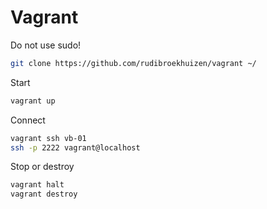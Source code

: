 Vagrant
=======

Do not use sudo!
```bash
git clone https://github.com/rudibroekhuizen/vagrant ~/
```

Start
```bash
vagrant up
```

Connect
```bash
vagrant ssh vb-01
ssh -p 2222 vagrant@localhost
```

Stop or destroy
```bash
vagrant halt
vagrant destroy
```
